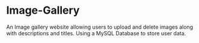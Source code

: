 # Image-Gallery

An Image gallery website allowing users to upload and delete images along with descriptions and titles.
Using a MySQL Database to store user data.
